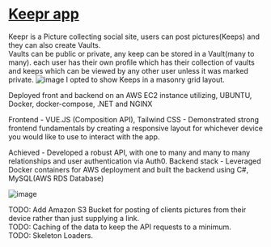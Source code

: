 # [Keepr app](https://keepr.qmthedv.com)

Keepr is a Picture collecting social site, users can post pictures(Keeps) and they can also create Vaults.  
Vaults can be public or private, any keep can be stored in a Vault(many to many).
each user has their own profile which has their collection of vaults and keeps which can be viewed by any other user unless it was marked private.
![image](https://github.com/Q-Mick/keepr/assets/90156237/8d692dfc-7c9d-4b5f-8c1b-720a61c2922b) 
I opted to show Keeps in a masonry grid layout.

Deployed front and backend on an AWS EC2 instance utilizing, UBUNTU, Docker, docker-compose, .NET and NGINX

Frontend - VUE.JS (Composition API), Tailwind CSS - Demonstrated strong frontend fundamentals by creating a responsive layout for whichever device you would like to use to interact with the app.

Achieved - Developed a robust API, with one to many and many to many relationships and user authentication via Auth0.
Backend stack - Leveraged Docker containers for AWS deployment and built the backend using C#, MySQL(AWS RDS Database)

![image](https://github.com/Q-Mick/keepr/assets/90156237/2bc89671-cb84-452d-bd2c-2f68ee307550)

TODO: Add Amazon S3 Bucket for posting of clients pictures from their device rather than just supplying a link.  
TODO: Caching of the data to keep the API requests to a minimum.  
TODO: Skeleton Loaders.  
